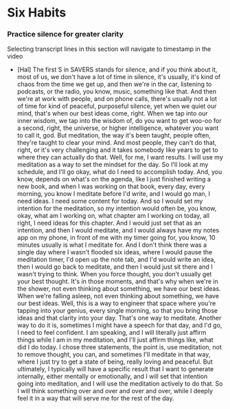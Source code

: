 <!-- title: Draft Blog -->

# Six Habits

### Practice silence for greater clarity

Selecting transcript lines in this section will navigate to timestamp in the video

- [Hal] The first S in SAVERS stands for silence, and if you think about it, most of us, we don't have a lot of time in silence, it's usually, it's kind of chaos from the time we get up, and then we're in the car, listening to podcasts, or the radio, you know, music, something like that. And then we're at work with people, and on phone calls, there's usually not a lot of time for kind of peaceful, purposeful silence, yet when we quiet our mind, that's when our best ideas come, right. When we tap into our inner wisdom, we tap into the wisdom of, do you want to get woo-oo for a second, right, the universe, or higher intelligence, whatever you want to call it, god. But meditation, the way it's been taught, people often, they're taught to clear your mind. And most people, they can't do that, right, or it's very challenging and it takes somebody like years to get to where they can actually do that. Well, for me, I want results. I will use my meditation as a way to set the mindset for the day. So I'll look at my schedule, and I'll go okay, what do I need to accomplish today. And, you know, depends on what's on the agenda, like I just finished writing a new book, and when I was working on that book, every day, every morning, you know I meditate before I'd write, and I would go man, I need ideas. I need some content for today. And so I would set my intention for the meditation, so my intention would often be, you know, okay, what am I working on, what chapter am I working on today, all right, I need ideas for this chapter. And I would just set that as an intention, and then I would meditate, and I would always have my notes app on my phone, in front of me with my timer going for, you know, 10 minutes usually is what I meditate for. And I don't think there was a single day where I wasn't flooded six ideas, where I would pause the meditation timer, I'd open up the note tab, and I'd would write an idea, then I would go back to meditate, and then I would just sit there and I wasn't trying to think. When you force thought, you don't usually get your best thought. It's in those moments, and that's why when we're in the shower, not even thinking about something, we have our best ideas. When we're falling asleep, not even thinking about something, we have our best ideas. Well, this is a way to engineer that space where you're tapping into your genius, every single morning, so that you bring those ideas and that clarity into your day. That's one way to meditate. Another way to do it is, sometimes I might have a speech for that day, and I'd go, I need to feel confident. I am speaking, and I will literally just affirm things while I am in my meditation, and I'll just affirm things like, what did I do today. I chose three statements, the point is, use meditation, not to remove thought, you can, and sometimes I'll meditate in that way, where I just try to get a state of being, really loving and peaceful. But ultimately, I typically will have a specific result that I want to generate internally, either mentally or emotionally, and I will set that intention going into meditation, and I will use the meditation actively to do that. So I will think something over and over and over and over, while I deeply feel it in a way that will serve me for the rest of the day.


